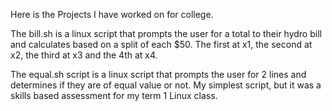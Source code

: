 Here is the Projects I have worked on for college.

The bill.sh is a linux script that prompts the user for a total to their hydro bill and calculates based on a split of each $50. The first at x1, the second at x2, the third at x3 and the 4th at x4.

The equal.sh script is a linux script that prompts the user for 2 lines and determines if they are of equal value or not. My simplest script, but it was a skills based assessment for my term 1 Linux class.
